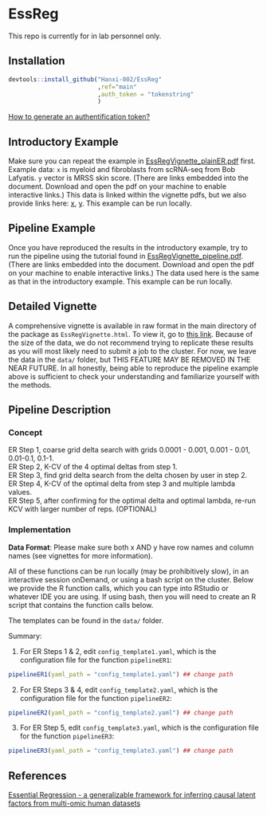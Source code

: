 # EssReg
This repo is currently for in lab personnel only. 
## Installation
```R
devtools::install_github("Hanxi-002/EssReg"
                         ,ref="main"
                         ,auth_token = "tokenstring"
                         )
```

[How to generate an authentification token?](https://docs.github.com/en/authentication/keeping-your-account-and-data-secure/creating-a-personal-access-token)

## Introductory Example
Make sure you can repeat the example in [EssRegVignette_plainER.pdf](https://github.com/Hanxi-002/EssReg/blob/main/EssRegVignette_plainER.pdf) first. 
Example data: `x` is myeloid and fibroblasts from scRNA-seq from Bob Lafyatis. `y` vector is MRSS skin score. (There are links embedded into the document. Download and open the pdf on your machine to enable interactive links.) This data is linked within the vignette pdfs, but we also provide links here: [x](https://pitt-my.sharepoint.com/:x:/r/personal/xiaoh_pitt_edu/Documents/Research_Files/EssReg/x.csv?d=wcf04e38daa894022b0c2179e4569a141&csf=1&web=1&e=Z0ZcDC), [y](https://pitt-my.sharepoint.com/:x:/r/personal/xiaoh_pitt_edu/Documents/Research_Files/EssReg/y.csv?d=w60482b81ce7e4676b471582c9345ef5a&csf=1&web=1&e=PvgNsP). This example can be run locally. <br>

## Pipeline Example
Once you have reproduced the results in the introductory example, try to run the pipeline using the tutorial found in [EssRegVignette_pipeline.pdf](https://github.com/Hanxi-002/EssReg/blob/main/EssRegVignette_plainER.pdf). (There are links embedded into the document. Download and open the pdf on your machine to enable interactive links.)
The data used here is the same as that in the introductory example. This example can be run locally. <br>

## Detailed Vignette
A comprehensive vignette is available in raw format in the main directory of the package as `EssRegVignette.html`. To view it, go to [this link](https://hanxi-002.github.io/). Because of the size of the data, we do not recommend trying to replicate these results as you will most likely need to submit a job to the cluster. For now, we leave the data in the `data/` folder, but THIS FEATURE MAY BE REMOVED IN THE NEAR FUTURE. In all honestly, being able to reproduce the pipeline example above is sufficient to check your understanding and familiarize yourself with the methods.

## Pipeline Description
### Concept

ER Step 1, coarse grid delta search with grids 0.0001 - 0.001, 0.001 - 0.01, 0.01-0.1, 0.1-1. <br>
ER Step 2, K-CV of the 4 optimal deltas from step 1.  <br>
ER Step 3, find grid delta search from the delta chosen by user in step 2. <br>
ER Step 4, K-CV of the optimal delta from step 3 and multiple lambda values. <br>
ER Step 5, after confirming for the optimal delta and optimal lambda, re-run KCV with larger number of reps. (OPTIONAL)

### Implementation
**Data Format**: Please make sure both x AND y have row names and column names (see vignettes for more information).

All of these functions can be run locally (may be prohibitively slow), in an interactive session onDemand, or using a bash script on the cluster. Below we provide the R function calls, which you can type into RStudio or whatever IDE you are using. If using bash, then you will need to create an R script that contains the function calls below. 

The templates can be found in the `data/` folder.

Summary: <br>
1. For ER Steps 1 & 2, edit `config_template1.yaml`, which is the configuration file for the function `pipelineER1`:
```R
pipelineER1(yaml_path = "config_template1.yaml") ## change path
```
2. For ER Steps 3 & 4, edit `config_template2.yaml`, which is the configuration file for the function `pipelineER2`:
```R
pipelineER2(yaml_path = "config_template2.yaml") ## change path
```
3. For ER Step 5, edit `config_template3.yaml`, which is the configuration file for the function `pipelineER3`:
```R
pipelineER3(yaml_path = "config_template3.yaml") ## change path
```
		
## References
[Essential Regression - a generalizable framework for inferring causal latent factors from multi-omic human datasets](https://www.biorxiv.org/content/10.1101/2021.05.03.442513v2)
